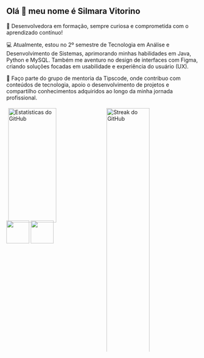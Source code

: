 ## Olá 👋 meu nome é Silmara Vitorino

🌟 Desenvolvedora em formação, sempre curiosa e comprometida com o aprendizado contínuo!

💻 Atualmente, estou no 2º semestre de Tecnologia em Análise e Desenvolvimento de Sistemas, aprimorando minhas habilidades em Java, Python e MySQL. Também me aventuro no design de interfaces com Figma, criando soluções focadas em usabilidade e experiência do usuário (UX).

🚀 Faço parte do grupo de mentoria da Tipscode, onde contribuo com conteúdos de tecnologia, apoio o desenvolvimento de projetos e compartilho conhecimentos adquiridos ao longo da minha jornada profissional.

<div style="display: flex; justify-content: center; align-items: flex-start; width: 100%; height: 300px;">
  <img
    src="https://github-readme-stats.vercel.app/api?username=Silmaravv&theme=tokyonight&show_icons=true&hide_border=false&count_private=true"
    style="width: 50.6%; margin: 5px; height: 100%; box-sizing: border-box; object-fit: contain;"
    alt="Estatísticas do GitHub"
  />
  <img
    src="https://github-readme-streak-stats.herokuapp.com/?user=Silmaravv&theme=tokyonight&hide_border=false"
    style="width: 48%; margin: 5px; height: 213%; box-sizing: border-box;"
    alt="Streak do GitHub"
  />
</div>

<div>
  <img src="https://cdn.jsdelivr.net/gh/devicons/devicon@latest/icons/java/java-original-wordmark.svg"style="width: 60px; height: 60px;" />   
  <img src="https://cdn.jsdelivr.net/gh/devicons/devicon@latest/icons/python/python-original-wordmark.svg"style="width: 60px; height: 60px;" />   
</div>
